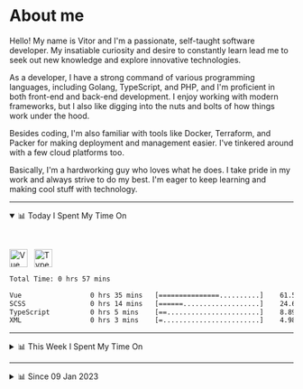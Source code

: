 # About me

Hello! My name is Vitor and I'm a passionate, self-taught software developer. My insatiable curiosity and desire to constantly learn lead me to seek out new knowledge and explore innovative technologies.

As a developer, I have a strong command of various programming languages, including Golang, TypeScript, and PHP, and I'm proficient in both front-end and back-end development. I enjoy working with modern frameworks, but I also like digging into the nuts and bolts of how things work under the hood.

Besides coding, I'm also familiar with tools like Docker, Terraform, and Packer for making deployment and management easier. I've tinkered around with a few cloud platforms too.

Basically, I'm a hardworking guy who loves what he does. I take pride in my work and always strive to do my best. I'm eager to keep learning and making cool stuff with technology.

---

<!-- ## 📊 Today I Spent My Time On -->

<details open>
<summary>📊 Today I Spent My Time On</summary>

&nbsp;

<!--DEVTIMER:TODAY:START-->
<img align="center" width="32px" src="https://cdn.simpleicons.org/vuedotjs/4FC08D" alt="Vue" />&nbsp;&nbsp;&nbsp;<img align="center" width="32px" src="https://cdn.simpleicons.org/typescript/3178C6" alt="TypeScript" />&nbsp;&nbsp;&nbsp;

```txt
Total Time: 0 hrs 57 mins

Vue                 0 hrs 35 mins   [===============..........]    61.51 %
SCSS                0 hrs 14 mins   [======...................]    24.62 %
TypeScript          0 hrs 5 mins    [==.......................]    8.89 %
XML                 0 hrs 3 mins    [=........................]    4.98 %
```

<!--DEVTIMER:TODAY:END-->

</details>

---
<details>
<summary>📊 This Week I Spent My Time On</summary>

&nbsp;

<!--DEVTIMER:WEEK:START-->
<img align="center" width="32px" src="https://cdn.simpleicons.org/vuedotjs/4FC08D" alt="Vue" />&nbsp;&nbsp;&nbsp;<img align="center" width="32px" src="https://cdn.simpleicons.org/gnubash/fff" alt="Bash" />&nbsp;&nbsp;&nbsp;<img align="center" width="32px" src="https://cdn.simpleicons.org/carrd/fff" alt="JSON" />&nbsp;&nbsp;&nbsp;<img align="center" width="32px" src="https://cdn.simpleicons.org/typescript/3178C6" alt="TypeScript" />&nbsp;&nbsp;&nbsp;<img align="center" width="32px" src="https://cdn.simpleicons.org/javascript/F7DF1E" alt="JavaScript" />&nbsp;&nbsp;&nbsp;<img align="center" width="32px" src="https://cdn.simpleicons.org/yaml/fff" alt="YAML" />&nbsp;&nbsp;&nbsp;<img align="center" width="32px" src="https://cdn.simpleicons.org/css3/1572B6" alt="CSS" />&nbsp;&nbsp;&nbsp;

```txt
Total Time: 4 hrs 36 mins

Vue                 2 hrs 22 mins   [============.............]    51.43 %
SCSS                0 hrs 30 mins   [==.......................]    10.95 %
Bash                0 hrs 29 mins   [==.......................]    10.54 %
JSON                0 hrs 27 mins   [==.......................]    9.77 %
TypeScript          0 hrs 23 mins   [==.......................]    8.24 %
XML                 0 hrs 8 mins    [.........................]    3.04 %
JavaScript          0 hrs 4 mins    [.........................]    1.35 %
YAML                0 hrs 2 mins    [.........................]    0.82 %
SQL                 0 hrs 2 mins    [.........................]    0.76 %
CSS                 0 hrs 2 mins    [.........................]    0.73 %
```

<!--DEVTIMER:WEEK:END-->
</details>

---


<details>
<summary>📊 Since 09 Jan 2023</summary>

&nbsp;

<!--DEVTIMER::START-->
<img align="center" width="32px" src="https://cdn.simpleicons.org/typescript/3178C6" alt="TypeScript" />&nbsp;&nbsp;&nbsp;<img align="center" width="32px" src="https://cdn.simpleicons.org/go/00ADD8" alt="Go" />&nbsp;&nbsp;&nbsp;<img align="center" width="32px" src="https://cdn.simpleicons.org/vuedotjs/4FC08D" alt="Vue" />&nbsp;&nbsp;&nbsp;<img align="center" width="32px" src="https://cdn.simpleicons.org/gnubash/fff" alt="Bash" />&nbsp;&nbsp;&nbsp;<img align="center" width="32px" src="https://cdn.simpleicons.org/yaml/fff" alt="YAML" />&nbsp;&nbsp;&nbsp;<img align="center" width="32px" src="https://cdn.simpleicons.org/carrd/fff" alt="JSON" />&nbsp;&nbsp;&nbsp;<img align="center" width="32px" src="https://cdn.simpleicons.org/markdown/fff" alt="Markdown" />&nbsp;&nbsp;&nbsp;<img align="center" width="32px" src="https://cdn.simpleicons.org/javascript/F7DF1E" alt="JavaScript" />&nbsp;&nbsp;&nbsp;<img align="center" width="32px" src="https://cdn.simpleicons.org/html5/E34F26" alt="HTML" />&nbsp;&nbsp;&nbsp;<img align="center" width="32px" src="https://cdn.simpleicons.org/academia/fff" alt="Text" />&nbsp;&nbsp;&nbsp;<img align="center" width="32px" src="https://cdn.simpleicons.org/css3/1572B6" alt="CSS" />&nbsp;&nbsp;&nbsp;

```txt
Total Time: 64 hrs 58 mins

TypeScript          33 hrs 28 mins  [============.............]    51.52 %
Go                  10 hrs 3 mins   [===......................]    15.46 %
Vue                 7 hrs 55 mins   [===......................]    12.19 %
Bash                3 hrs 37 mins   [=........................]    5.56 %
YAML                3 hrs 9 mins    [=........................]    4.86 %
SCSS                1 hrs 37 mins   [.........................]    2.50 %
JSON                1 hrs 4 mins    [.........................]    1.64 %
Markdown            0 hrs 59 mins   [.........................]    1.51 %
JavaScript          0 hrs 48 mins   [.........................]    1.24 %
Docker              0 hrs 44 mins   [.........................]    1.12 %
SQL                 0 hrs 18 mins   [.........................]    0.46 %
HTML                0 hrs 14 mins   [.........................]    0.36 %
XML                 0 hrs 9 mins    [.........................]    0.22 %
Text                0 hrs 7 mins    [.........................]    0.17 %
CSS                 0 hrs 4 mins    [.........................]    0.10 %
```

<!--DEVTIMER::END-->

</details>
